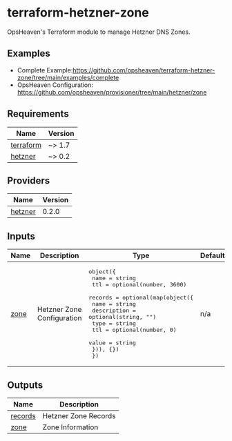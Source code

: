 # terraform-hetzner-zone
OpsHeaven's Terraform module to manage Hetzner DNS Zones.

## Examples

* Complete Example:https://github.com/opsheaven/terraform-hetzner-zone/tree/main/examples/complete
* OpsHeaven Configuration: https://github.com/opsheaven/provisioner/tree/main/hetzner/zone

<!-- BEGIN_TF_DOCS -->
## Requirements

| Name | Version |
|------|---------|
| <a name="requirement_terraform"></a> [terraform](#requirement\_terraform) | ~> 1.7 |
| <a name="requirement_hetzner"></a> [hetzner](#requirement\_hetzner) | ~> 0.2 |

## Providers

| Name | Version |
|------|---------|
| <a name="provider_hetzner"></a> [hetzner](#provider\_hetzner) | 0.2.0 |

## Inputs

| Name | Description | Type | Default | Required |
|------|-------------|------|---------|:--------:|
| <a name="input_zone"></a> [zone](#input\_zone) | Hetzner Zone Configuration | <pre>object({<br>    name = string<br>    ttl  = optional(number, 3600)<br>    records = optional(map(object({<br>      name        = string<br>      description = optional(string, "")<br>      type        = string<br>      ttl         = optional(number, 0)<br>      value       = string<br>    })), {})<br>  })</pre> | n/a | yes |

## Outputs

| Name | Description |
|------|-------------|
| <a name="output_records"></a> [records](#output\_records) | Hetzner Zone Records |
| <a name="output_zone"></a> [zone](#output\_zone) | Zone Information |
<!-- END_TF_DOCS -->

